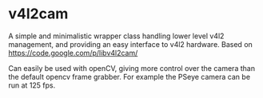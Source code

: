v4l2cam
=======

A simple and minimalistic wrapper class handling lower level v4l2 management, and providing an easy interface to v4l2 hardware.
Based on https://code.google.com/p/libv4l2cam/

Can easily be used with openCV, giving more control over the camera than the default opencv frame grabber. 
For example the PSeye camera can be run at 125 fps.
